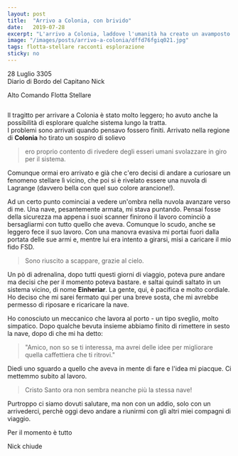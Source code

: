 ```yaml
---
layout: post
title:  "Arrivo a Colonia, con brivido"
date:   2019-07-28
excerpt: "L'arrivo a Colonia, laddove l'umanità ha creato un avamposto lontano dai Thargoids, può portare a volte ad incontri spiacevoli"
image: "/images/posts/arrivo-a-colonia/dffd76fgiq021.jpg"
tags: flotta-stellare racconti esplorazione
sticky: no
---
```

<div class="box alt">
<p>28 Luglio 3305<br>
Diario di Bordo del Capitano Nick</p>

<p>Alto Comando Flotta Stellare</p>
</div>
<span class="image fit"><img src="/images/Elite-Division-png.png" alt=""></span>

Il tragitto per arrivare a Colonia è stato molto leggero; ho avuto anche la possibilità di esplorare qualche sistema lungo la tratta.<br>
I problemi sono arrivati quando pensavo fossero finiti. Arrivato nella regione di **Colonia** ho tirato un sospiro di solievo

>ero proprio contento di rivedere degli esseri umani svolazzare in giro per il sistema.

Comunque ormai ero arrivato e già che c'ero decisi di andare a curiosare un fenomeno stellare lì vicino, che poi si è rivelato essere una nuvola di Lagrange (davvero bella con quel suo colore arancione!).

Ad un certo punto cominciai a vedere un'ombra nella nuvola avanzare verso di me. Una nave, pesantemente armata, mi stava puntando. Pensai fosse della sicurezza ma appena i suoi scanner finirono il lavoro cominciò a bersagliarmi con tutto quello che aveva. Comunque lo scudo, anche se leggero fece il suo lavoro. Con una manovra evasiva mi portai fuori dalla portata delle sue armi e, mentre lui era intento a girarsi, misi a caricare il mio fido FSD.

>Sono riuscito a scappare, grazie al cielo.

Un pò di adrenalina, dopo tutti questi giorni di viaggio, poteva pure andare ma decisi che per il momento poteva bastare. e saltai quindi saltato in un sistema vicino, di nome **Einheriar**. La gente, qui, è pacifica e molto cordiale. Ho deciso che mi sarei fermato qui per una breve sosta, che mi avrebbe permesso di riposare e ricaricare la nave.

Ho conosciuto un meccanico che lavora al porto - un tipo sveglio, molto simpatico. Dopo qualche bevuta insieme abbiamo finito di rimettere in sesto la nave, dopo di che mi ha detto:

>"Amico, non so se ti interessa, ma avrei delle idee per migliorare quella caffettiera che ti ritrovi."

Diedi uno sguardo a quello che aveva in mente di fare e l'idea mi piacque. Ci mettemmo subito al lavoro. 

>Cristo Santo ora non sembra neanche più la stessa nave!

Purtroppo ci siamo dovuti salutare, ma non con un addio, solo con un arrivederci, perchè oggi devo andare a riunirmi con gli altri miei compagni di viaggio.

Per il momento è tutto

Nick chiude

<span class="image fit"><img src="/images/Elite-Division-png.png" alt=""></span>
